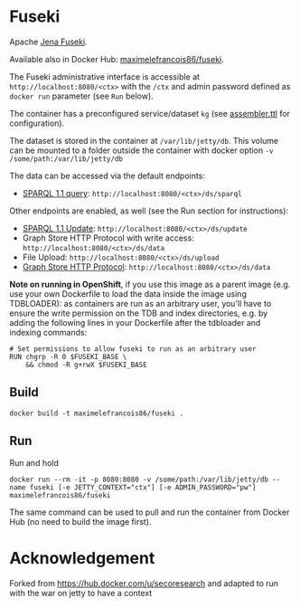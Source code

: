 # Fuseki

Apache [Jena Fuseki](https://jena.apache.org/documentation/fuseki2/index.html).

Available also in Docker Hub: [maximelefrancois86/fuseki](https://hub.docker.com/r/maximelefrancois86/fuseki/).

The Fuseki administrative interface is accessible at `http://localhost:8080/<ctx>` with the `/ctx` and admin password defined as `docker run` parameter (see `Run` below).

The container has a preconfigured service/dataset `kg` (see [assembler.ttl](https://gitlab.emse.fr/maxime.lefrancois/fuseki-docker/blob/master/assembler.ttl) for configuration).

The dataset is stored in the container at `/var/lib/jetty/db`. This volume can be mounted to a folder outside the container with docker option `-v /some/path:/var/lib/jetty/db`

The data can be accessed via the default endpoints:
* [SPARQL 1.1 query](https://www.w3.org/TR/sparql11-query/): `http://localhost:8080/<ctx>/ds/sparql`

Other endpoints are enabled, as well (see the Run section for instructions):
* [SPARQL 1.1 Update](https://www.w3.org/TR/sparql11-update/): `http://localhost:8080/<ctx>/ds/update`
* Graph Store HTTP Protocol with write access: `http://localhost:8080/<ctx>/ds/data`
* File Upload: `http://localhost:8080/<ctx>/ds/upload`
* [Graph Store HTTP Protocol](https://www.w3.org/TR/sparql11-http-rdf-update/): `http://localhost:8080/<ctx>/ds/data`

**Note on running in OpenShift**, if you use this image as a parent image (e.g. use your own Dockerfile to load the data inside the image using TDBLOADER): as containers are run as an arbitrary user, you'll have to ensure the write permission on the TDB and index directories, e.g. by adding the following lines in your Dockerfile after the tdbloader and indexing commands:

```
# Set permissions to allow fuseki to run as an arbitrary user
RUN chgrp -R 0 $FUSEKI_BASE \
    && chmod -R g+rwX $FUSEKI_BASE
```

## Build

`docker build -t maximelefrancois86/fuseki .`

## Run

Run and hold 

`docker run --rm -it -p 8080:8080 -v /some/path:/var/lib/jetty/db --name fuseki [-e JETTY_CONTEXT="ctx"] [-e ADMIN_PASSWORD="pw"] maximelefrancois86/fuseki`

The same command can be used to pull and run the container from Docker Hub (no need to build the image first).


# Acknowledgement

Forked from https://hub.docker.com/u/secoresearch and adapted to run with the war on jetty to have a context
